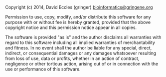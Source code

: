 Copyright (c) 2014, David Eccles (gringer) <bioinformatics@gringene.org>

Permission to use, copy, modify, and/or distribute this software for any purpose with or without fee is hereby granted, provided that the above copyright notice and this permission notice appear in all copies.

The software is provided "as is" and the author disclaims all warranties with regard to this software including all implied warranties of merchantability and fitness. In no event shall the author be liable for any special, direct, indirect, or consequential damages or any damages whatsoever resulting from loss of use, data or profits, whether in an action of contract, negligence or other tortious action, arising out of or in connection with the use or performance of this software.
